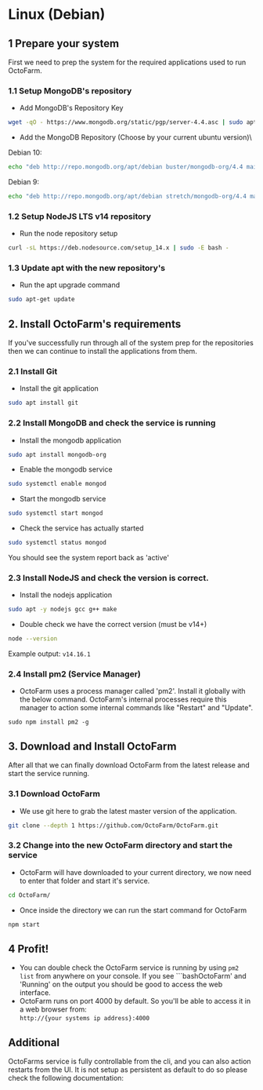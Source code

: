 # Linux (Debian)

## 1 Prepare your system
First we need to prep the system for the required applications used to run OctoFarm.

### 1.1 Setup MongoDB's repository
- Add MongoDB's Repository Key
```bash
wget -qO - https://www.mongodb.org/static/pgp/server-4.4.asc | sudo apt-key add
```
- Add the MongoDB Repository (Choose by your current ubuntu version)\

Debian 10:
  
```bash
echo "deb http://repo.mongodb.org/apt/debian buster/mongodb-org/4.4 main" | sudo tee /etc/apt/sources.list.d/mongodb-org-4.4.list
```

Debian 9:

```bash
echo "deb http://repo.mongodb.org/apt/debian stretch/mongodb-org/4.4 main" | sudo tee /etc/apt/sources.list.d/mongodb-org-4.4.list
```

### 1.2 Setup NodeJS LTS v14 repository

- Run the node repository setup
```bash
curl -sL https://deb.nodesource.com/setup_14.x | sudo -E bash -
```

### 1.3 Update apt with the new repository's
- Run the apt upgrade command
```bash
sudo apt-get update
```

## 2. Install OctoFarm's requirements
If you've successfully run through all of the system prep for the repositories then we can continue to install the applications from them.

### 2.1 Install Git 
- Install the git application
```bash
sudo apt install git
```

### 2.2 Install MongoDB and check the service is running
- Install the mongodb application
```bash
sudo apt install mongodb-org
```
- Enable the mongodb service
```bash
sudo systemctl enable mongod
```
- Start the mongodb service
```bash
sudo systemctl start mongod
```
- Check the service has actually started
```bash
sudo systemctl status mongod
```
You should see the system report back as 'active'

### 2.3 Install NodeJS and check the version is correct.
- Install the nodejs application
```bash
sudo apt -y nodejs gcc g++ make
```
- Double check we have the correct version (must be v14+)
```bash
node --version
```
Example output: `v14.16.1`

### 2.4 Install pm2 (Service Manager)
- OctoFarm uses a process manager called 'pm2'. Install it globally with the below command. OctoFarm's internal processes require this manager to action some internal commands like "Restart" and "Update".
```
sudo npm install pm2 -g
```

## 3. Download and Install OctoFarm
After all that we can finally download OctoFarm from the latest release and start the service running. 

### 3.1 Download OctoFarm
- We use git here to grab the latest master version of the application.
```bash
git clone --depth 1 https://github.com/OctoFarm/OctoFarm.git
```

### 3.2 Change into the new OctoFarm directory and start the service
- OctoFarm will have downloaded to your current directory, we now need to enter that folder and start it's service.
```bash
cd OctoFarm/
```

- Once inside the directory we can run the start command for OctoFarm
```bash
npm start
```

## 4 Profit!
- You can double check the OctoFarm service is running by using `pm2 list` from anywhere on your console. If you see ```bashOctoFarm' and 'Running' on the output you should be good to access the web interface. 
- OctoFarm runs on port 4000 by default. So you'll be able to access it in a web browser from:\
`http://{your systems ip address}:4000`

## Additional
OctoFarms service is fully controllable from the cli, and you can also action restarts from the UI. It is not setup as persistent as default to do so please check the following documentation:
